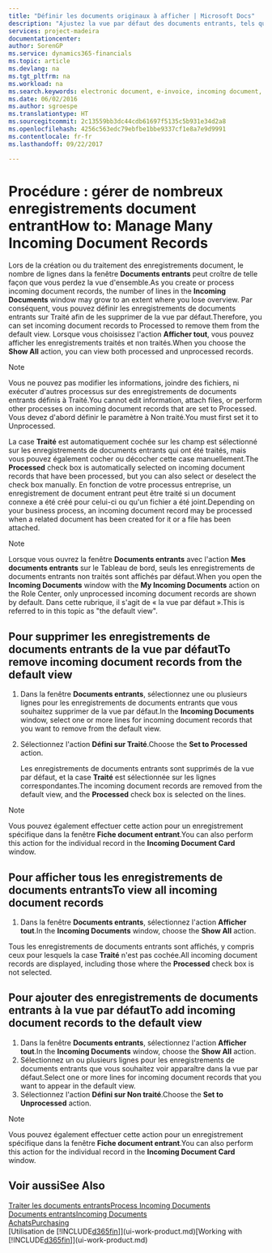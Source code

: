 ```yaml
---
title: "Définir les documents originaux à afficher | Microsoft Docs"
description: "Ajustez la vue par défaut des documents entrants, tels que des factures électroniques, afin d'améliorer votre vue d'ensemble des enregistrements traités et non-traités."
services: project-madeira
documentationcenter: 
author: SorenGP
ms.service: dynamics365-financials
ms.topic: article
ms.devlang: na
ms.tgt_pltfrm: na
ms.workload: na
ms.search.keywords: electronic document, e-invoice, incoming document, OCR, ecommerce, document exchange, import invoice
ms.date: 06/02/2016
ms.author: sgroespe
ms.translationtype: HT
ms.sourcegitcommit: 2c13559bb3dc44cdb61697f5135c5b931e34d2a8
ms.openlocfilehash: 4256c563edc79ebfbe1bbe9337cf1e8a7e9d9991
ms.contentlocale: fr-fr
ms.lasthandoff: 09/22/2017

---
```

# <a name="how-to-manage-many-incoming-document-records"></a><span data-ttu-id="fcfe4-103">Procédure : gérer de nombreux enregistrements document entrant</span><span class="sxs-lookup"><span data-stu-id="fcfe4-103">How to: Manage Many Incoming Document Records</span></span>
<span data-ttu-id="fcfe4-104">Lors de la création ou du traitement des enregistrements document, le nombre de lignes dans la fenêtre **Documents entrants** peut croître de telle façon que vous perdez la vue d'ensemble.</span><span class="sxs-lookup"><span data-stu-id="fcfe4-104">As you create or process incoming document records, the number of lines in the **Incoming Documents** window may grow to an extent where you lose overview.</span></span> <span data-ttu-id="fcfe4-105">Par conséquent, vous pouvez définir les enregistrements de documents entrants sur Traité afin de les supprimer de la vue par défaut.</span><span class="sxs-lookup"><span data-stu-id="fcfe4-105">Therefore, you can set incoming document records to Processed to remove them from the default view.</span></span> <span data-ttu-id="fcfe4-106">Lorsque vous choisissez l'action **Afficher tout**, vous pouvez afficher les enregistrements traités et non traités.</span><span class="sxs-lookup"><span data-stu-id="fcfe4-106">When you choose the **Show All** action, you can view both processed and unprocessed records.</span></span>

> [!NOTE]  
>   <span data-ttu-id="fcfe4-107">Vous ne pouvez pas modifier les informations, joindre des fichiers, ni exécuter d'autres processus sur des enregistrements de documents entrants définis à Traité.</span><span class="sxs-lookup"><span data-stu-id="fcfe4-107">You cannot edit information, attach files, or perform other processes on incoming document records that are set to Processed.</span></span> <span data-ttu-id="fcfe4-108">Vous devez d'abord définir le paramètre à Non traité.</span><span class="sxs-lookup"><span data-stu-id="fcfe4-108">You must first set it to Unprocessed.</span></span>

<span data-ttu-id="fcfe4-109">La case **Traité** est automatiquement cochée sur les champ est sélectionné sur les enregistrements de documents entrants qui ont été traités, mais vous pouvez également cocher ou décocher cette case manuellement.</span><span class="sxs-lookup"><span data-stu-id="fcfe4-109">The **Processed** check box is automatically selected on incoming document records that have been processed, but you can also select or deselect the check box manually.</span></span> <span data-ttu-id="fcfe4-110">En fonction de votre processus entreprise, un enregistrement de document entrant peut être traité si un document connexe a été créé pour celui-ci ou qu'un fichier a été joint.</span><span class="sxs-lookup"><span data-stu-id="fcfe4-110">Depending on your business process, an incoming document record may be processed when a related document has been created for it or a file has been attached.</span></span>

> [!NOTE]  
>   <span data-ttu-id="fcfe4-111">Lorsque vous ouvrez la fenêtre **Documents entrants** avec l'action **Mes documents entrants** sur le Tableau de bord, seuls les enregistrements de documents entrants non traités sont affichés par défaut.</span><span class="sxs-lookup"><span data-stu-id="fcfe4-111">When you open the **Incoming Documents** window with the **My Incoming Documents** action on the Role Center, only unprocessed incoming document records are shown by default.</span></span> <span data-ttu-id="fcfe4-112">Dans cette rubrique, il s'agit de « la vue par défaut ».</span><span class="sxs-lookup"><span data-stu-id="fcfe4-112">This is referred to in this topic as "the default view".</span></span>

## <a name="to-remove-incoming-document-records-from-the-default-view"></a><span data-ttu-id="fcfe4-113">Pour supprimer les enregistrements de documents entrants de la vue par défaut</span><span class="sxs-lookup"><span data-stu-id="fcfe4-113">To remove incoming document records from the default view</span></span>
1. <span data-ttu-id="fcfe4-114">Dans la fenêtre **Documents entrants**, sélectionnez une ou plusieurs lignes pour les enregistrements de documents entrants que vous souhaitez supprimer de la vue par défaut.</span><span class="sxs-lookup"><span data-stu-id="fcfe4-114">In the **Incoming Documents** window, select one or more lines for incoming document records that you want to remove from the default view.</span></span>
2. <span data-ttu-id="fcfe4-115">Sélectionnez l'action **Défini sur Traité**.</span><span class="sxs-lookup"><span data-stu-id="fcfe4-115">Choose the **Set to Processed** action.</span></span>

    <span data-ttu-id="fcfe4-116">Les enregistrements de documents entrants sont supprimés de la vue par défaut, et la case **Traité** est sélectionnée sur les lignes correspondantes.</span><span class="sxs-lookup"><span data-stu-id="fcfe4-116">The incoming document records are removed from the default view, and the **Processed** check box is selected on the lines.</span></span>

> [!NOTE]  
>   <span data-ttu-id="fcfe4-117">Vous pouvez également effectuer cette action pour un enregistrement spécifique dans la fenêtre **Fiche document entrant**.</span><span class="sxs-lookup"><span data-stu-id="fcfe4-117">You can also perform this action for the individual record in the **Incoming Document Card** window.</span></span>

## <a name="to-view-all-incoming-document-records"></a><span data-ttu-id="fcfe4-118">Pour afficher tous les enregistrements de documents entrants</span><span class="sxs-lookup"><span data-stu-id="fcfe4-118">To view all incoming document records</span></span>
1. <span data-ttu-id="fcfe4-119">Dans la fenêtre **Documents entrants**, sélectionnez l'action **Afficher tout**.</span><span class="sxs-lookup"><span data-stu-id="fcfe4-119">In the **Incoming Documents** window, choose the **Show All** action.</span></span>

<span data-ttu-id="fcfe4-120">Tous les enregistrements de documents entrants sont affichés, y compris ceux pour lesquels la case **Traité** n'est pas cochée.</span><span class="sxs-lookup"><span data-stu-id="fcfe4-120">All incoming document records are displayed, including those where the **Processed** check box is not selected.</span></span>

## <a name="to-add-incoming-document-records-to-the-default-view"></a><span data-ttu-id="fcfe4-121">Pour ajouter des enregistrements de documents entrants à la vue par défaut</span><span class="sxs-lookup"><span data-stu-id="fcfe4-121">To add incoming document records to the default view</span></span>
1. <span data-ttu-id="fcfe4-122">Dans la fenêtre **Documents entrants**, sélectionnez l'action **Afficher tout**.</span><span class="sxs-lookup"><span data-stu-id="fcfe4-122">In the **Incoming Documents** window, choose the **Show All** action.</span></span>
2. <span data-ttu-id="fcfe4-123">Sélectionnez un ou plusieurs lignes pour les enregistrements de documents entrants que vous souhaitez voir apparaître dans la vue par défaut.</span><span class="sxs-lookup"><span data-stu-id="fcfe4-123">Select one or more lines for incoming document records that you want to appear in the default view.</span></span>
3. <span data-ttu-id="fcfe4-124">Sélectionnez l'action **Défini sur Non traité**.</span><span class="sxs-lookup"><span data-stu-id="fcfe4-124">Choose the **Set to Unprocessed** action.</span></span>  

> [!NOTE]  
>   <span data-ttu-id="fcfe4-125">Vous pouvez également effectuer cette action pour un enregistrement spécifique dans la fenêtre **Fiche document entrant**.</span><span class="sxs-lookup"><span data-stu-id="fcfe4-125">You can also perform this action for the individual record in the **Incoming Document Card** window.</span></span>

## <a name="see-also"></a><span data-ttu-id="fcfe4-126">Voir aussi</span><span class="sxs-lookup"><span data-stu-id="fcfe4-126">See Also</span></span>
[<span data-ttu-id="fcfe4-127">Traiter les documents entrants</span><span class="sxs-lookup"><span data-stu-id="fcfe4-127">Process Incoming Documents</span></span>](across-process-income-documents.md)  
[<span data-ttu-id="fcfe4-128">Documents entrants</span><span class="sxs-lookup"><span data-stu-id="fcfe4-128">Incoming Documents</span></span>](across-income-documents.md)  
[<span data-ttu-id="fcfe4-129">Achats</span><span class="sxs-lookup"><span data-stu-id="fcfe4-129">Purchasing</span></span>](purchasing-manage-purchasing.md)  
<span data-ttu-id="fcfe4-130">[Utilisation de [!INCLUDE[d365fin](includes/d365fin_md.md)]](ui-work-product.md)</span><span class="sxs-lookup"><span data-stu-id="fcfe4-130">[Working with [!INCLUDE[d365fin](includes/d365fin_md.md)]](ui-work-product.md)</span></span>

